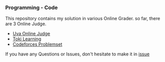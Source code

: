### Programming - Code

This repository contains my solution in various Online Grader.
so far, there are 3 Online Judge.

- [Uva Online Judge](https://uva.onlinejudge.org/index.php)
- [Toki Learning](http://tokilearning.org/)
- [Codeforces Problemset](http://codeforces.com/problemset/)

If you have any Questions or Issues, don't hesitate to make it in [issue](https://github.com/HieronyM/Programming---Code/issues)
